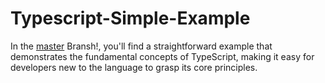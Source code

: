 # Typescript-Simple-Example
In the [master](https://github.com/edwardfox15/Typescript-Simple-Example/blob/master/README.md) Bransh!, you'll find a straightforward example that demonstrates the fundamental concepts of TypeScript, making it easy for developers new to the language to grasp its core principles. 
